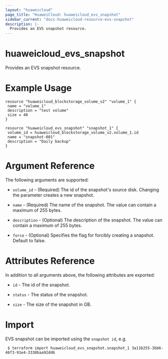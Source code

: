 ```yaml
---
layout: "huaweicloud"
page_title: "HuaweiCloud: huaweicloud_evs_snapshot"
sidebar_current: "docs-huaweicloud-resource-evs-snapshot"
description: |-
  Provides an EVS snapshot resource.
---
```


# huaweicloud_evs_snapshot

Provides an EVS snapshot resource.
 
# Example Usage

 ```hcl
resource "huaweicloud_blockstorage_volume_v2" "volume_1" {
  name = "volume_1"
  description = "test volume"
  size = 40
}

resource "huaweicloud_evs_snapshot" "snapshot_1" {
  volume_id = huaweicloud_blockstorage_volume_v2.volume_1.id
  name = "snapshot-001"
  description = "Daily backup"
}
 ```

# Argument Reference

The following arguments are supported:

* `volume_id` - (Required) The id of the snapshot's source disk. Changing the parameter creates a new snapshot.

* `name` - (Required) The name of the snapshot. The value can contain a maximum of 255 bytes.

* `description` - (Optional) The description of the snapshot. The value can contain a maximum of 255 bytes.

* `force` - (Optional) Specifies the flag for forcibly creating a snapshot. Default to false.

# Attributes Reference

In addition to all arguments above, the following attributes are exported:

* `id` - The id of the snapshot.

* `status` - The status of the snapshot.

* `size` - The size of the snapshot in GB.

 
# Import

EVS snapshot can be imported using the `snapshot id`, e.g.

```
 $ terraform import huaweicloud_evs_snapshot.snapshot_1 3a11b255-3bb6-46f3-91e4-3338baa92dd6
```